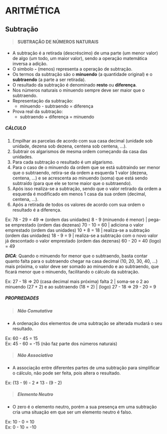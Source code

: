 # ARITMÉTICA

## Subtração

> #### SUBTRAÇÃO DE NÚMEROS NATURAIS
* A subtração é a retirada (descréscimo) de uma parte (um menor valor) de algo (um todo, um maior valor), sendo a operação matemática inversa a adição.
* O simbolo **-** (menos) representa a operação de subtração.
* Os termos da subtração são o **minuendo** (a quantidade original) e o **subtraendo** (a parte a ser retirada).
* O resultado da subtração é denominado **resto** ou **diferença**.
* Nos números naturais o minuendo sempre deve ser maior que o subtraendo.
* Representação da subtração:
  - minuendo - subtraendo = diferença
* Prova real da subtração:
  - subtraendo + diferença = minuendo

##### CÁLCULO
1. Empilhar as parcelas de acordo com sua casa decimal (unidade sob unidade, dezena sob dezena, centena sob centena, ...).
2. Subtrair os algarismos de mesma ordem começando da casa das unidades.
3. Para cada subtração o resultado é um algarismo.
4. Para o caso de o minuendo da ordem que se está subtraindo ser menor que o subtraendo, retira-se da ordem a esquerda 1 valor (dezena, centena, ...) e se acrescenta ao minuendo (soma) que está sendo subtraído (para que ele se torne maior que o subtraendo).
5. Após isso realiza-se a subtração, sendo que o valor retirado da ordem a esquerda é modificado em menos 1 casa da sua ordem (decimal, centena, ...).
6. Após a retirada de todos os valores de acordo com sua ordem o resultado é a diferença. 

Ex: 78 - 29 = 49 => (ordem das unidades) 8 - 9 (minuendo é menor) | pega-se emprestado (ordem das dezenas) 70 - 10 = 60 | adiciona o valor emprestado (ordem das unidades) 10 + 8 = 18 |
realiza-se a subtração (ordem das unidades) 18 - 9 = 9 | realiza-se a subtração com o novo valor já descontado o valor emprestado (ordem das dezenas) 60 - 20 = 40 (logo) = 49  

***DICA***: Quando o minuendo for menor que o subtraendo, basta contar quanto falta para o subtraendo chegar na casa decimal (10, 20, 30, 40, ...) mais próxima, o valor deve ser somado ao minuendo e ao subtraendo, que ficará menor que o minuendo, facilitando o cálculo da subtração.

Ex: 27 - 18 => 20 (casa decimal mais próxima) falta 2 | soma-se o 2 ao minuendo (27 + 2) e ao subtraendo (18 + 2) | (logo) 27 - 18 => 29 - 20 = 9  

##### PROPRIEDADES

> ##### Não Comutativa
* A ordenação dos elementos de uma subtração se alterada mudará o seu resultado.

Ex: 60 - 45 = 15  
Ex: 45 - 60 = -15 (não faz parte dos números naturais)  

> ##### Não Associativa
* A associação entre diferentes partes de uma subtração para simplificar o cálculo, não pode ser feita, pois altera o resultado.

Ex: (13 - 9) - 2 ≠ 13 - (9 - 2)   

> ##### Elemento Neutro
* O zero é o elemento neutro, porém a sua presença em uma subtração cria uma situação em que ser um elemento neutro é falso.

Ex: 10 - 0 = 10  
Ex: 0 - 10 = -10  

